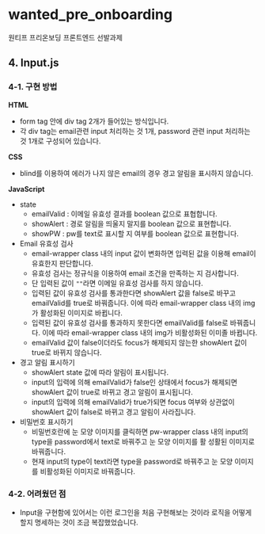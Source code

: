 # wanted_pre_onboarding

원티프 프리온보딩 프론트엔드 선발과제

<!--
    README.md 파일에는 구현한 방법과 이유에 대한 간략한 내용, 구현하면서 어려웠던 점과 해결 과정과 방법 등을 적어주세요. 자랑이 들어가도 좋습니다.
-->

## 4. Input.js

### 4-1. 구현 방법

**HTML**

-   form tag 안에 div tag 2개가 들어있는 방식입니다.
-   각 div tag는 email관련 input 처리하는 것 1개, password 관련 input 처리하는 것 1개로 구성되어 있습니다.

**CSS**

-   blind를 이용하여 에러가 나지 않은 email의 경우 경고 알림을 표시하지 않습니다.

**JavaScript**

-   state
    -   emailValid : 이메일 유효성 결과를 boolean 값으로 표협합니다.
    -   showAlert : 경로 알림을 띄울지 말지를 boolean 값으로 표현합니다.
    -   showPW : pw를 text로 표시할 지 여부를 boolean 값으로 표현합니다.
-   Email 유효성 검사
    -   email-wrapper class 내의 input 값이 변화하면 입력된 값을 이용해 email이 유효한지 판단합니다.
    -   유효성 검사는 정규식을 이용하여 email 조건을 만족하는 지 검사합니다.
    -   단 입력된 값이 `""`라면 이메일 유효성 검사를 하지 않습니다.
    -   입력된 값이 유효성 검사를 통과한다면 showAlert 값을 false로 바꾸고 emailValid를 true로 바꿔줍니다. 이에 따라 email-wrapper class 내의 img가 활성화된 이미지로 바뀝니다.
    -   입력된 값이 유효성 검사를 통과하지 못한다면 emailValid를 false로 바꿔줍니다. 이에 따라 email-wrapper class 내의 img가 비활성화된 이미졸 바뀝니다.
    -   emailValid 값이 false이더라도 focus가 해제되지 않는한 showAlert 값이 true로 바뀌지 않습니다.
-   경고 알림 표시하기
    -   showAlert state 값에 따라 알림이 표시됩니다.
    -   input의 입력에 의해 emailValid가 false인 상태에서 focus가 해제되면 showAlert 값이 true로 바뀌고 경고 알림이 표시됩니다.
    -   input의 입력에 의해 emailValid가 true가되면 focus 여부와 상관없이 showAlert 값이 false로 바뀌고 경고 알림이 사라집니다.
-   비밀번호 표시하기
    -   비밀번호란에 눈 모양 이미지를 클릭하면 pw-wrapper class 내의 input의 type을 password에서 text로 바꿔주고 눈 모양 이미지를 활 성활된 이미지로 바꿔줍니다.
    -   현재 input의 type이 text라면 type을 password로 바꿔주고 눈 모양 이미지를 비활성화된 이미지로 바꿔줍니다.

### 4-2. 어려웠던 점

-   Input을 구현함에 있어서는 이런 로그인을 처음 구현해보는 것이라 로직을 어떻게 할지 명세하는 것이 조금 복잡했었습니다.

<!--
해야할 것
- 개발 다하고 README.md 파일에 구현한 점 작성하기
- App.css
    - px -> rem으로 고치고 컴포넌트 각각에 스타일 rem으로 적용하기
- Input.js
    - styledComponent 정리하기
    - 주석 정리하기

-->
